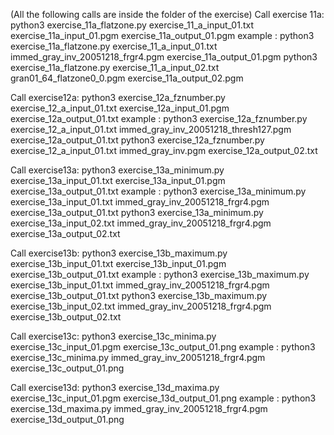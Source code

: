 (All the following calls are inside the folder of the exercise)
Call exercise 11a: 
    python3 exercise_11a_flatzone.py exercise_11_a_input_01.txt exercise_11a_input_01.pgm  exercise_11a_output_01.pgm
    example : python3 exercise_11a_flatzone.py exercise_11_a_input_01.txt immed_gray_inv_20051218_frgr4.pgm  exercise_11a_output_01.pgm
              python3 exercise_11a_flatzone.py exercise_11_a_input_02.txt gran01_64_flatzone0_0.pgm  exercise_11a_output_02.pgm

Call exercise12a:
    python3 exercise_12a_fznumber.py exercise_12_a_input_01.txt exercise_12a_input_01.pgm  exercise_12a_output_01.txt
    example :  python3 exercise_12a_fznumber.py exercise_12_a_input_01.txt immed_gray_inv_20051218_thresh127.pgm  exercise_12a_output_01.txt
               python3 exercise_12a_fznumber.py exercise_12_a_input_01.txt immed_gray_inv.pgm  exercise_12a_output_02.txt

Call exercise13a:
    python3 exercise_13a_minimum.py exercise_13a_input_01.txt exercise_13a_input_01.pgm  exercise_13a_output_01.txt
    example :  python3 exercise_13a_minimum.py exercise_13a_input_01.txt immed_gray_inv_20051218_frgr4.pgm  exercise_13a_output_01.txt
               python3 exercise_13a_minimum.py exercise_13a_input_02.txt immed_gray_inv_20051218_frgr4.pgm  exercise_13a_output_02.txt

Call exercise13b:
    python3 exercise_13b_maximum.py exercise_13b_input_01.txt exercise_13b_input_01.pgm  exercise_13b_output_01.txt
    example :  python3 exercise_13b_maximum.py exercise_13b_input_01.txt immed_gray_inv_20051218_frgr4.pgm  exercise_13b_output_01.txt
               python3 exercise_13b_maximum.py exercise_13b_input_02.txt immed_gray_inv_20051218_frgr4.pgm  exercise_13b_output_02.txt

Call exercise13c: python3 exercise_13c_minima.py  exercise_13c_input_01.pgm  exercise_13c_output_01.png
    example : python3 exercise_13c_minima.py  immed_gray_inv_20051218_frgr4.pgm  exercise_13c_output_01.png
    
Call exercise13d: python3 exercise_13d_maxima.py  exercise_13c_input_01.pgm  exercise_13d_output_01.png
    example : python3 exercise_13d_maxima.py  immed_gray_inv_20051218_frgr4.pgm  exercise_13d_output_01.png